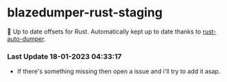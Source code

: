 # blazedumper-rust-staging

🚀 Up to date offsets for Rust. Automatically kept up to date thanks to [rust-auto-dumper](https://github.com/Akandesh/rust-auto-dumper).


### Last Update 18-01-2023 04:33:17
- If there's something missing then open a issue and i'll try to add it asap.